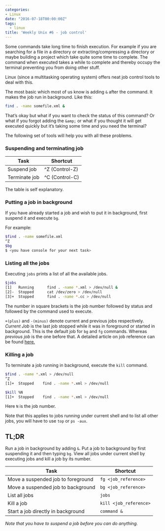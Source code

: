 ```yaml
---
categories:
- Linux
date: "2016-07-18T00:00:00Z"
tags:
  - linux
title: 'Weekly Unix #6 - job control'
---
```

Some commands take long time to finish execution. For example if you are searching for a file in a directory or extracting/compressing a directory or maybe building a project which take quite some time to complete. The command when executed takes a while to complete and thereby occupy the terminal preventing you from doing other stuff.

Linux (since a multitasking operating system) offers neat job control tools to deal with this.

The most basic which most of us know is adding `&` after the command. It makes the job run in background. Like this:
```bash
find . -name somefile.xml &
```
That’s okay but what if you want to check the status of this command? Or what if you forgot adding the `&amp;` or what if you thought it will get executed quickly but it’s taking some time and you need the terminal?

The following set of tools will help you with all these problems.

### Suspending and terminating job

| Task | Shortcut
| - | -
| Suspend job | ^Z (Control-Z)
| Terminate job | ^C (Control-C)

The table is self explanatory.


### Putting a job in background
If you have already started a job and wish to put it in background, first suspend it and execute `bg`.

For example:
```bash
$find . -name somefile.xml
^Z
$bg
$ <you have console for your next task>
```
### Listing all the jobs
Executing `jobs` prints a list of all the available jobs.
```bash
$jobs
[1]   Running      find . -name *.xml > /dev/null &
[2]-  Stopped      cat /dev/zero > /dev/null
[3]+  Stopped      find . -name *.cc > /dev/null
```
The number in square brackets is the job number followed by status and followed by the command used to execute.

`+(plus)` and `-(minus)` denote current and previous jobs respectively. *Current Job* is the last job stopped while it was in foreground or started in background. This is the default job for `bg` and `fg` commands. Whereas *previous job* is the one before that. A detailed article on job reference can be found <a href="http://sureshsarda.in/2016/07/19/weekly-unix-6-job-control-2/">here.</a>

### Killing a job
To terminate a job running in background, execute the `kill` command.

```bash
$find . -name *.xml > /dev/null
^Z
[1]+  Stopped    find . -name *.xml > /dev/null

$kill %N
[1]+  Stopped    find . -name *.xml > /dev/null
```
Here `N` is the job number.

Note that this applies to jobs running under current shell and to list all other jobs, you will have to use `top` or `ps -aux`.

## TL;DR
Run a job in background by adding `&`. Put a job to background by first suspending it and then typing `bg`. View all jobs under current shell by executing jobs and kill a job by its number.

| Task | Shortcut
| - | -
| Move a suspended job to foreground | `fg <job_reference>`
| Move a suspended job to background | `bg <job_reference>`
| List all jobs | `jobs`
| Kill a job | `kill <job_reference>`
| Start a job directly in background | `command &`

*Note that you have to suspend a job before you can do anything.*

&nbsp;

